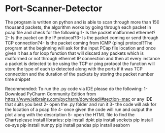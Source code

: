 # Port-Scanner-Detector
The program is written on python and is able to scan through more than 150 thousand packets, the algorithm works by going through each packet in pcap file and check for the following:1-    Is the packet malformed ethernet? 2-    Is the packet on the IP protocol?3-    Is the packet coming or send through TCP connection?4-    Is the packet coming from ICMP (ping) protocol?The program at the beginning will ask for the input PCap file location and once given it has a for loop function that will discard any packets which is malformed or not through ethernet IP connection and then at every instance a packet is detected to be using the TCP or ping protocol the function will store the type of each ip detected along with the ports if it was TCP connection and the duration of the packets by storing the packet number time snippet  


Recommended:
To run the .py code via IDE please do the following:
1- Download PyCharm Community Edition from https://www.jetbrains.com/pycharm/download/#section=mac or any IDE that suits you best
2- open the .py folder and run it
3- the code will ask for the location of a pcap file
4- once given the code will run and output the plot along with the description
5- open the HTML file to find the Chartsplease install libraries: 
pip install dpkt
pip install sockets
pip install os-sys
pip install numpy
pip install pandas
pip install seaborn